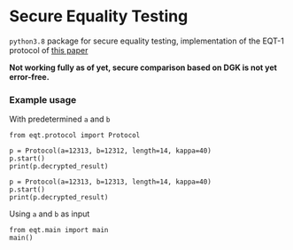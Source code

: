 # Secure Equality Testing

`python3.8` package for secure equality testing, implementation of the EQT-1 protocol of [this paper](https://dl.acm.org/doi/10.1145/3230833.3230866)

**Not working fully as of yet, secure comparison based on DGK is not yet error-free.**


### Example usage

With predetermined `a` and `b`


    from eqt.protocol import Protocol

    p = Protocol(a=12313, b=12312, length=14, kappa=40)
    p.start()
    print(p.decrypted_result)

    p = Protocol(a=12313, b=12313, length=14, kappa=40)
    p.start()
    print(p.decrypted_result)


Using `a` and `b` as input

    from eqt.main import main
    main()
